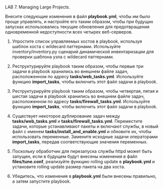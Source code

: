 LAB 7. Managing Large Projects.

Внесите следующие изменения в файл **playbook.yml**, чтобы им было проще управлять, и настройте его таким образом, чтобы при будущих запусках использовались текущие обновления для предотвращения одновременной недоступности всех четырех веб-серверов.

1. Упростите список управляемых хостов в playbook, используя шаблон хоста с wildecard паттернами. Используйте inventory/inventory.py сценарий динамической инвентаризации для проверки шаблона узла с wildecard паттернами.
   
2. Реструктурируйте playbook таким образом, чтобы первые три задачи в playbook хранились во внешнем файле задач, расположенном по адресу **tasks/web_tasks.yml**. Используйте функцию **import_tasks**, чтобы включить этот файл задачи в playbook.
   
3. Реструктурируйте playbook таким образом, чтобы четвертая, пятая и шестая задачи в playbook хранились во внешнем файле задач, расположенном по адресу **tasks/firewall_tasks.yml**. Используйте функцию **import_tasks**, чтобы включить этот файл задачи в playbook.
   
4. Существует некоторое дублирование задач между **tasks/web_tasks.yml** и **tasks/firewall_tasks.yml**. Переместите задачи, которые устанавливают пакеты и включают службы, в новый файл с именем **tasks/install_and_enable.yml** и обновите их, чтобы использовать переменные.
Замените исходные задачи операторами **import_tasks**, передав соответствующие значения переменных.

5. Поскольку обработчик для перезапуска службы httpd может быть запущен, если в будущем будут внесены изменения в файл **files/tune.conf**, реализуйте функцию rolling update в **playbook.yml** и установите rolling update размер пакета на два хоста.

6. Убедитесь, что изменения в **playbook.yml** были внесены правильно, а затем запустите
playbook.